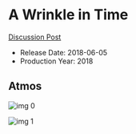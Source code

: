 # A Wrinkle in Time

[Discussion Post](https://www.avsforum.com/threads/bass-eq-for-filtered-movies.2995212/post-58277376)

* Release Date: 2018-06-05
* Production Year: 2018

## Atmos

![img 0](https://i.imgur.com/UJwgMUN.jpg)

![img 1](https://i.imgur.com/sYbmQAl.jpg)

